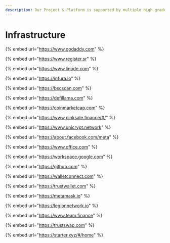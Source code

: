```yaml
---
description: Our Project & Platform is supported by multiple high grade Systems
---
```


# Infrastructure



{% embed url="https://www.godaddy.com" %}

{% embed url="https://www.register.sr" %}

{% embed url="https://www.linode.com" %}

{% embed url="https://infura.io" %}

{% embed url="https://bscscan.com" %}

{% embed url="https://defillama.com" %}

{% embed url="https://coinmarketcap.com" %}

{% embed url="https://www.pinksale.finance/#/" %}

{% embed url="https://www.unicrypt.network" %}

{% embed url="https://about.facebook.com/meta" %}

{% embed url="https://www.office.com" %}

{% embed url="https://workspace.google.com" %}

{% embed url="https://github.com" %}

{% embed url="https://walletconnect.com" %}

{% embed url="https://trustwallet.com" %}

{% embed url="https://metamask.io" %}

{% embed url="https://legionnetwork.io" %}

{% embed url="https://www.team.finance" %}

{% embed url="https://trustswap.com" %}

{% embed url="https://starter.xyz/#/home" %}
